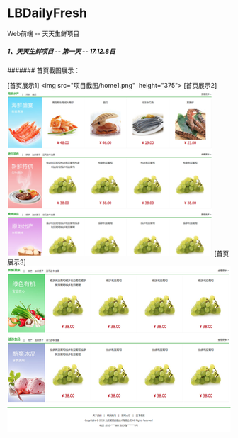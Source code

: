 # LBDailyFresh
Web前端 -- 天天生鲜项目





##### 1、天天生鲜项目 -- 第一天 -- 17.12.8日

####### 首页截图展示：

[首页展示1]
<img src="项目截图/home1.png"  height="375">
[首页展示2]
<img src="项目截图/home2.png"  height="375">
[首页展示3]
<img src="项目截图/home3.png"  height="375">





















